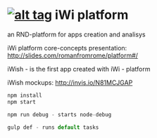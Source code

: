 [![alt tag](https://travis-ci.org/romanfromrome/iwish.svg?branch=master)](https://travis-ci.org/romanfromrome/iwish)
iWi platform
=======

an RND-platform for apps creation and analisys

iWi platform core-concepts presentation: http://slides.com/romanfromrome/platform#/

iWish - is the first app created with iWi - platform

iWish mockups: http://invis.io/N81MCJGAP

```js
npm install
npm start

npm run debug - starts node-debug

gulp def - runs default tasks

```
